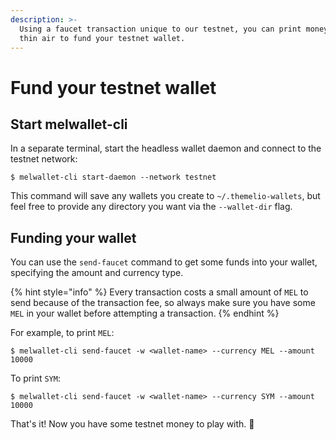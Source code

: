 ```yaml
---
description: >-
  Using a faucet transaction unique to our testnet, you can print money out of
  thin air to fund your testnet wallet.
---
```


# Fund your testnet wallet

## Start melwallet-cli <a href="#start-melwalletd" id="start-melwalletd"></a>

In a separate terminal, start the headless wallet daemon and connect to the testnet network:

```shell-session
$ melwallet-cli start-daemon --network testnet
```

This command will save any wallets you create to `~/.themelio-wallets`, but feel free to provide any directory you want via the `--wallet-dir` flag.

## Funding your wallet

You can use the `send-faucet` command to get some funds into your wallet, specifying the amount and currency type.

{% hint style="info" %}
Every transaction costs a small amount of `MEL` to send because of the transaction fee, so always make sure you have some `MEL` in your wallet before attempting a transaction.
{% endhint %}

For example, to print `MEL`:

```shell-session
$ melwallet-cli send-faucet -w <wallet-name> --currency MEL --amount 10000
```

To print `SYM`:

```shell-session
$ melwallet-cli send-faucet -w <wallet-name> --currency SYM --amount 10000
```

That's it! Now you have some testnet money to play with. :tada:
